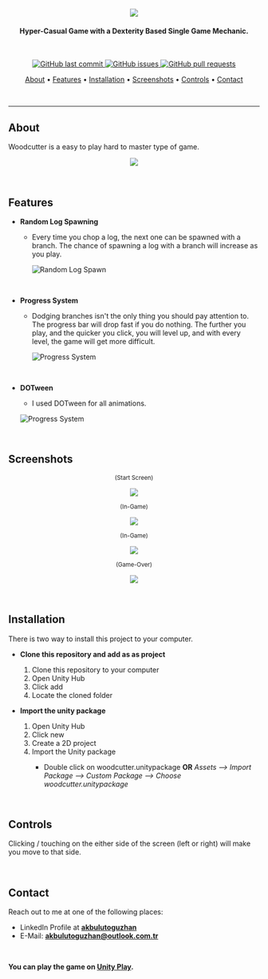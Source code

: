 <h1 align="center">
  <br>
    <img src="https://i.ibb.co/KDkPzfB/logo.png">
</h1>
<h4 align="center">Hyper-Casual Game with a Dexterity Based Single Game Mechanic.</h4>

<br/>

<p align="center">
    <a href="https://github.com/akbulutoguzhan/simple-snake/commits/main">
    <img src="https://img.shields.io/github/last-commit/akbulutoguzhan/simple-snake?style=flat-square&logo=github&logoColor=white"
         alt="GitHub last commit">
    <a href="https://github.com/akbulutoguzhan/simple-snake/issues">
    <img src="https://img.shields.io/github/issues-raw/akbulutoguzhan/simple-snake?style=flat-square&logo=github&logoColor=white"
         alt="GitHub issues">
    <a href="https://github.com/akbulutoguzhan/simple-snake/pulls">
    <img src="https://img.shields.io/github/issues-pr-raw/akbulutoguzhan/simple-snake?style=flat-square&logo=github&logoColor=white"
         alt="GitHub pull requests">
</p>
<p align="center">
  <a href="#about">About</a> •
  <a href="#features">Features</a> •
  <a href="#installation">Installation</a> •
  <a href="#screenshots">Screenshots</a> •
  <a href="#controls">Controls</a> •
  <a href="#contact">Contact</a>
</p>

<br/>

---

## About

Woodcutter is a easy to play hard to master type of game. 

<p align="center">
  <img src="https://media1.giphy.com/media/YRSGgaDiQsue80sj7l/giphy.gif?cid=790b76118ba9f02fece32d98da6a97c91fceed8ee9b11423&rid=giphy.gif&ct=g"/>
</p>

<br/>

## Features

* **Random Log Spawning**

  * Every time you chop a log, the next one can be spawned with a branch. The chance of spawning a log with a branch will increase as you play.

    ![Random Log Spawn](https://media3.giphy.com/media/Ec8DNii03tKmXv02Ze/giphy.gif?cid=790b76116ca5b084e4ac3e3dab7ac2b02bc29a737fc7e673&rid=giphy.gif&ct=g)

    <br/>

* **Progress System**

  * Dodging branches isn't the only thing you should pay attention to. The progress bar will drop fast if you do nothing. The further you play, and the quicker you click, you will level up, and with every level, the game will get more difficult.

    ![Progress System](https://media2.giphy.com/media/BUYLonWijNzUKHQMZ1/giphy.gif?cid=790b76112a6ee3fd2585f8003a57954d734af751ee2b2c65&rid=giphy.gif&ct=g)

    <br/>

* **DOTween**

  * I used DOTween for all animations.

  ![Progress System](https://media2.giphy.com/media/9Q00KuOUBycHySTCEr/giphy.gif?cid=790b76114b908675f731e6d7da8f5cbd1e636e73687c8f42&rid=giphy.gif&ct=g)

  <br/>


## Screenshots

<p align="center">
  <sub>(Start Screen)</sub>
</p>
<p align="center">
  <img src="https://i.ibb.co/ykPpN46/1.png"/>
</p>
<p align="center">
  <sub>(In-Game)</sub>
</p>
<p align="center">
  <img src="https://i.ibb.co/qrwYzc8/2.png""/>
</p>
<p align="center">
  <sub>(In-Game)</sub>
</p>
<p align="center">
  <img src="https://i.ibb.co/qCGZXpz/3.png"/>
</p>
<p align="center">
  <sub>(Game-Over)</sub>
</p>
<p align="center">
  <img src="https://i.ibb.co/mBNW5wX/4.png"/>
</p>

<br/>

## Installation

There is two way to install this project to your computer.

* **Clone this repository and add as as project**
  
  1. Clone this repository to your computer
  2. Open Unity Hub
  3. Click add
  4. Locate the cloned folder
* **Import the unity package**
  
  1. Open Unity Hub
  2. Click new
  3. Create a 2D project
  4. Import the Unity package
     * Double click on woodcutter.unitypackage **OR** *Assets --> Import Package --> Custom Package --> Choose woodcutter.unitypackage*
     
       <br/>

## Controls

Clicking / touching on the either side of the screen (left or right) will make you move to that side.

<br/>

## Contact

Reach out to me at one of the following places:

- LinkedIn Profile at **[akbulutoguzhan](https://www.linkedin.com/in/akbulutoguzhan/)**
- E-Mail: **akbulutoguzhan@outlook.com.tr**

<br/>

**You can play the game on [Unity Play](https://play.unity.com/mg/other/webgl-builds-87512).**
